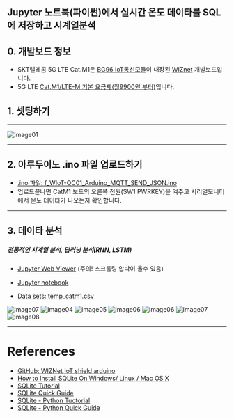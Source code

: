 ## Jupyter 노트북(파이썬)에서 실시간 온도 데이타를 SQL에 저장하고 시계열분석

## 0. 개발보드 정보

* SKT텔레콤 5G LTE Cat.M1은 [BG96 IoT통신모듈](https://www.sktiot.com/iot/introduction/network/networkCatM1Main5)이 내장된 [WIZnet](https://www.wiznet.io/ko/) 개발보드입니다.
* 5G LTE [Cat.M1/LTE-M 기본 요금제(월9900원 부터)](https://www.sktiot.com/iot/introduction/paymentSystem/paymentSystemCatM1)입니다. 

## 1. 셋팅하기

***

![image01](https://raw.githubusercontent.com/leehaesung/SQLite3_with_LTE_CatM1/master/01_Images/01_Setting.png)

***

## 2. 아루두이노 .ino 파일 업로드하기

- [.ino 파일: f_WIoT-QC01_Arduino_MQTT_SEND_JSON.ino ](https://github.com/leehaesung/SQLite3_with_LTE_CatM1/raw/master/02_Codes/f_WIoT-QC01_Arduino_MQTT_SEND_JSON.ino)
- 업로드끝나면 CatM1 보드의 오른쪽 전원(SW1 PWRKEY)을 켜주고 시리얼모니터에서 온도 데이타가 나오는지 확인합니다.

***

## 3. 데이타 분석
##### 전통적인 시계열 분석, 딥러닝 분석(RNN, LSTM)

- [Jupyter Web Viewer](https://nbviewer.jupyter.org/github/leehaesung/SQLite3_with_LTE_CatM1/blob/master/02_Codes/SQLite3_with_LTE_CatM1_Temp_Sensor_MQTT_VER_0.4.ipynb)  (주의! 스크롤링 압박이 올수 있음)
- [Jupyter notebook](https://github.com/leehaesung/SQLite3_with_LTE_CatM1/blob/master/02_Codes/SQLite3_with_LTE_CatM1_Temp_Sensor_MQTT_VER_0.4.ipynb)

- [Data sets: temp_catm1.csv](https://github.com/leehaesung/SQLite3_with_LTE_CatM1/raw/master/03_DataSets/temp_catm1.csv)

![image07](https://raw.githubusercontent.com/leehaesung/SQLite3_with_LTE_CatM1/master/01_Images/Figure_5.png)
![image04](https://raw.githubusercontent.com/leehaesung/SQLite3_with_LTE_CatM1/master/01_Images/Figure_2.png)
![image05](https://raw.githubusercontent.com/leehaesung/SQLite3_with_LTE_CatM1/master/01_Images/Figure_3.png)
![image06](https://raw.githubusercontent.com/leehaesung/SQLite3_with_LTE_CatM1/master/01_Images/Figure_4.png)
![image06](https://raw.githubusercontent.com/leehaesung/SQLite3_with_LTE_CatM1/master/01_Images/Figure_6.png)
![image07](https://raw.githubusercontent.com/leehaesung/SQLite3_with_LTE_CatM1/master/01_Images/Figure_1.png)
![image08](https://raw.githubusercontent.com/leehaesung/SQLite3_with_LTE_CatM1/master/01_Images/Figure_7.png)

***

# References
- [GitHub: WIZNet IoT shield arduino](https://github.com/Wiznet/wiznet-iot-shield-arduino-kr)
- [How to Install SQLite On Windows/ Linux / Mac OS X](http://www.codebind.com/sqlite/how-to-install-sqlite-on/)
- [SQLite Tutorial](https://www.tutorialspoint.com/sqlite/)
- [SQLite Quick Guide](https://www.tutorialspoint.com/sqlite/sqlite_quick_guide.htm)
- [SQLite - Python Tuotorial](https://www.tutorialspoint.com/sqlite/sqlite_python.htm)
- [SQLite - Python Quick Guide](https://github.com/leehaesung/SQLite-Python_Quick_Guide)
